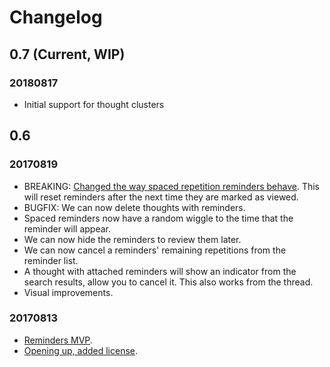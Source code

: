# Changelog

## 0.7 (Current, WIP)

### 20180817

- Initial support for thought clusters

## 0.6

### 20170819

- BREAKING: [Changed the way spaced repetition reminders behave](https://gitlab.com/Numergent/memento/issues/67). This will reset reminders after the next time they are marked as viewed.
- BUGFIX: We can now delete thoughts with reminders.
- Spaced reminders now have a random wiggle to the time that the reminder will appear.
- We can now hide the reminders to review them later.
- We can now cancel a reminders' remaining repetitions from the reminder list.
- A thought with attached reminders will show an indicator from the search results, allow you to cancel it. This also works from the thread.
- Visual improvements.

### 20170813

- [Reminders MVP](https://gitlab.com/Numergent/memento/issues/50).
- [Opening up, added license](https://gitlab.com/Numergent/memento/milestones/8).
